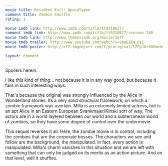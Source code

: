 ```yaml
---
movie title: Resident Evil: Apocalypse
comment title: Zombie Shuffle
rating: 1

movie imdb link: http://www.imdb.com/title/tt0318627/
comment imdb link: http://www.imdb.com/title/tt0318627/reviews-240
movie tmdb link: http://www.themoviedb.org/movie/1577
movie tmdb trailer: http://www.youtube.com/watch?v=veaGIKH_DsI
movie tmdb poster: http://cf2.imgobject.com/t/p/original/lZFpJ8r6ODmeheq4KxV4X0T47I5.jpg

layout: comment
---
```


Spoilers herein.

I like this kind of thing... not because it is in any way good, but because it fails in such interesting ways.

That's because the original was strongly influenced by the Alice in Wonderland stories. Its a very solid structural framework, on which a zombie framework was overlain. Milla is an extremely limited actress, but is an apt Alice in an Eastern European Svankmajer/Kinski sort of way. The actors are in a world layered between our world and a subterranean world of zombies, so they have some degree of control over the undermovie.

This sequel reverses it all. Here, the zombie movie is in control, including the zombies that are the corporate bosses. The characters we see and follow are the background, the manipulated. In fact, every action is manipulated. Milla's charm vanishes in this situation and we are left with something that can only be judged on its merits as an action picture. And on that level, well it shuffles.